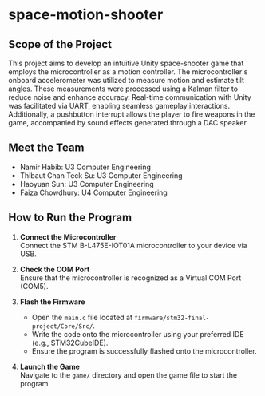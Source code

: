 # space-motion-shooter

## Scope of the Project
This project aims to develop an intuitive Unity space-shooter game that employs the microcontroller as a motion controller. The microcontroller's onboard accelerometer was utilized to measure motion and estimate tilt angles. These measurements were processed using a Kalman filter to reduce noise and enhance accuracy. Real-time communication with Unity was facilitated via UART, enabling seamless gameplay interactions. Additionally, a pushbutton interrupt allows the player to fire weapons in the game, accompanied by sound effects generated through a DAC speaker.

## Meet the Team
- Namir Habib: U3 Computer Engineering
- Thibaut Chan Teck Su: U3 Computer Engineering
- Haoyuan Sun: U3 Computer Engineering
- Faiza Chowdhury: U4 Computer Engineering

## How to Run the Program

1. **Connect the Microcontroller**  
   Connect the STM B-L475E-IOT01A microcontroller to your device via USB.

2. **Check the COM Port**  
   Ensure that the microcontroller is recognized as a Virtual COM Port (COM5).

3. **Flash the Firmware**  
   - Open the `main.c` file located at `firmware/stm32-final-project/Core/Src/`.  
   - Write the code onto the microcontroller using your preferred IDE (e.g., STM32CubeIDE).  
   - Ensure the program is successfully flashed onto the microcontroller.

4. **Launch the Game**  
   Navigate to the `game/` directory and open the game file to start the program.
